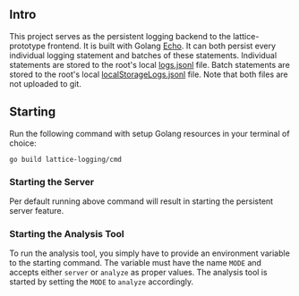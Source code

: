 ## Intro

This project serves as the persistent logging backend to the lattice-prototype frontend.
It is built with Golang [Echo](https://echo.labstack.com/).
It can both persist every individual logging statement and batches of these statements.
Individual statements are stored to the root's local [logs.jsonl](logs.jsonl) file.
Batch statements are stored to the root's local [localStorageLogs.jsonl](localStorageLogs.jsonl) file.
Note that both files are not uploaded to git.

## Starting

Run the following command with setup Golang resources in your terminal of choice:

```shell
go build lattice-logging/cmd
```

### Starting the Server
Per default running above command will result in starting the persistent server feature.

### Starting the Analysis Tool
To run the analysis tool, you simply have to provide an environment variable
to the starting command. The variable must have the name `MODE` and accepts either 
`server` or `analyze` as proper values. The analysis tool is started by setting the `MODE`
to `analyze` accordingly.
